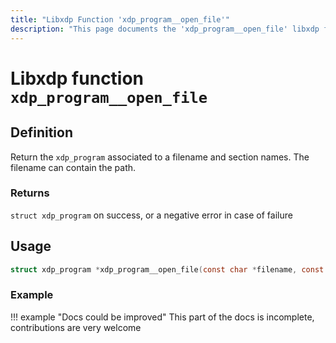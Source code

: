 ```yaml
---
title: "Libxdp Function 'xdp_program__open_file'"
description: "This page documents the 'xdp_program__open_file' libxdp function, including its definition, usage, program types that can use it, and examples."
---
```

# Libxdp function `xdp_program__open_file`

## Definition

Return the `xdp_program` associated to a filename and section names. 
The filename can contain the path.

### Returns

`struct xdp_program` on success, or a negative error in case of failure
    
## Usage

```c
struct xdp_program *xdp_program__open_file(const char *filename, const char *section_name, struct bpf_object_open_opts *opts);
```

### Example

!!! example "Docs could be improved"
    This part of the docs is incomplete, contributions are very welcome
